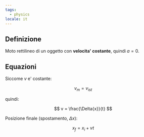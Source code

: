 ```yaml
---
tags:
  - physics
locale: it
---
```


## Definizione

Moto rettilineo di un oggetto con **velocita' costante**, quindi $a=0$.

## Equazioni

Siccome $v$ e' costante:

$$
v_{m} = v_{ist}
$$

quindi:

$$
v = \frac{\Delta{x}}{t}
$$

Posizione finale (spostamento, $\Delta{x}$):

$$
x_{f} = x_{i} + vt
$$
